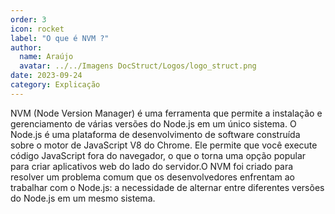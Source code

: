 ```yaml
---
order: 3
icon: rocket
label: "O que é NVM ?"
author:
  name: Araújo
  avatar: ../../Imagens DocStruct/Logos/logo_struct.png
date: 2023-09-24
category: Explicação
---
```


NVM (Node Version Manager) é uma ferramenta que permite a instalação e gerenciamento de várias versões do Node.js em um único sistema. O Node.js é uma plataforma de desenvolvimento de software construída sobre o motor de JavaScript V8 do Chrome. Ele permite que você execute código JavaScript fora do navegador, o que o torna uma opção popular para criar aplicativos web do lado do servidor.O NVM foi criado para resolver um problema comum que os desenvolvedores enfrentam ao trabalhar com o Node.js: a necessidade de alternar entre diferentes versões do Node.js em um mesmo sistema.